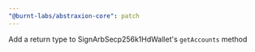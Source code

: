 ```yaml
---
"@burnt-labs/abstraxion-core": patch
---
```


Add a return type to SignArbSecp256k1HdWallet's `getAccounts` method
